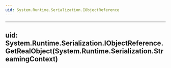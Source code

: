 ```yaml
---
uid: System.Runtime.Serialization.IObjectReference
---
```


---
uid: System.Runtime.Serialization.IObjectReference.GetRealObject(System.Runtime.Serialization.StreamingContext)
---
